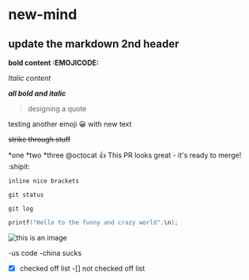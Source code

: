 # new-mind 
## update the markdown 2nd header 

 **bold content :EMOJICODE:**

 *Italic content*

 ***all bold and italic***
  
  > designing a quote

   testing another emoji :grinning: with new text

   
 ~~strike through stuff~~

 *one
 *two
 *three
  @octocat :+1: This PR looks great - it's ready to merge! :shipit:



 `inline nice brackets`

 ```
 git status

 git log
 ```

``` c
printf("Hello to the funny and crazy world".\n);
```


![this is an image](https://unsplash.com/photos/cvBBO4PzWPg)

<!--unorderd list-->

-us code
-china sucks

-[x] checked off list 
-[] not checked off list



